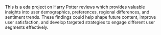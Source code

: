 This is a eda project on Harry Potter reviews which provides valuable insights into user demographics, preferences, regional differences, and sentiment trends. These findings could help shape future content, improve user satisfaction, and develop targeted strategies to engage different user segments effectively.
